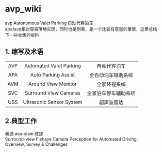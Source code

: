 # avp_wiki
avp Autonomous Valet Parking 自动代客泊车  
apa/avp相对容易落地实现，同时也是刚需，是一个比较有意思的事情，这里总结下一些收集的资料
## 1. 缩写及术语

|  |  |  |  
| :----: | :----: | :----: | 
| AVP | Automated Valet Parking  | 自动代客泊车 |
| APA | Auto Parking Assist | 全自动泊车辅助系统 |
| AVM | Around View Monitor    | 全景环视系统  |
| SVC | Surround View Cameras    | 全景泊车停车辅助系统  |
| USS | Ultrasonic Sensor System    |超声波雷达  |

## 2.典型工作
秦通 avp-slam
 综述  
Surround-view Fisheye Camera Perception for Automated Driving: Overview, Survey & Challenges


